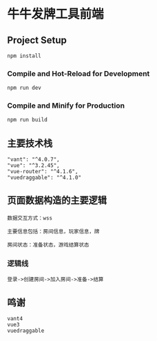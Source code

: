# 牛牛发牌工具前端

## Project Setup

```sh
npm install
```

### Compile and Hot-Reload for Development

```sh
npm run dev
```

### Compile and Minify for Production

```sh
npm run build
```

## 主要技术栈
    "vant": "^4.0.7",
    "vue": "^3.2.45",
    "vue-router": "^4.1.6",
    "vuedraggable": "^4.1.0"

## 页面数据构造的主要逻辑

    数据交互方式：wss
    
    主要信息包括：房间信息，玩家信息，牌
    
    房间状态：准备状态，游戏结算状态

### 逻辑线
    登录->创建房间->加入房间->准备->结算

## 鸣谢
    vant4
    vue3
    vuedraggable



